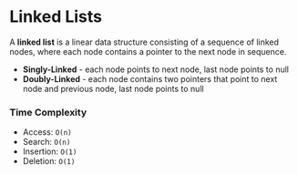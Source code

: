# Linked Lists

A **linked list** is a linear data structure consisting of a sequence of linked nodes, where each node contains a pointer to the next node in sequence.

* **Singly-Linked** - each node points to next node, last node points to null
* **Doubly-Linked** - each node contains two pointers that point to next node and previous node, last node points to null

### Time Complexity

* Access: `O(n)`
* Search: `O(n)`
* Insertion: `O(1)`
* Deletion: `O(1)`
